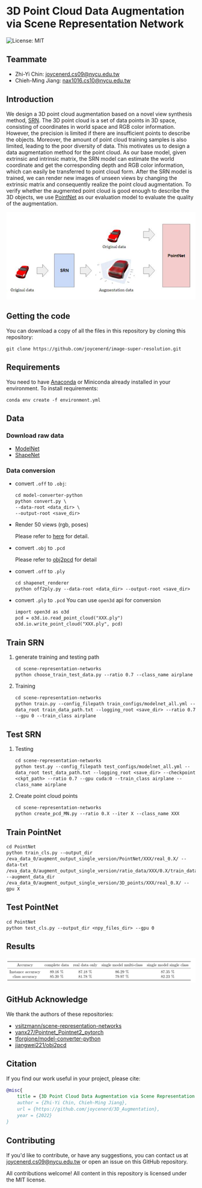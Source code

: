 # 3D Point Cloud Data Augmentation via Scene Representation Network
![License: MIT](https://img.shields.io/badge/License-MIT-yellow.svg)

## Teammate
* Zhi-Yi Chin: joycenerd.cs09@nycu.edu.tw
* Chieh-Ming Jiang: nax1016.cs10@nycu.edu.tw

## Introduction
We design a 3D point cloud augmentation based on a novel view synthesis method, [SRN](https://arxiv.org/pdf/1906.01618.pdf). The 3D point cloud is a set of data points in 3D space, consisting of coordinates in world space and RGB color information. However, the precision is limited if there are insufficient points to describe the objects. Moreover, the amount of point cloud training samples is also limited, leading to the poor diversity of data. This motivates us to design a data augmentation method for the point cloud. As our base model, given extrinsic and intrinsic matrix, the SRN model can estimate the world coordinate and get the corresponding depth and RGB color information, which can easily be transferred to point cloud form. After the SRN model is trained, we can render new images of unseen views by changing the extrinsic matrix and consequently realize the point cloud augmentation. To verify whether the augmented point cloud is good enough to describe the 3D objects, we use [PointNet](https://arxiv.org/pdf/1612.00593.pdf) as our evaluation model to evaluate the quality of the augmentation.

![](./figure/pipeline.JPG)

## Getting the code
You can download a copy of all the files in this repository by cloning this repository:
```
git clone https://github.com/joycenerd/image-super-resolution.git
```

## Requirements
You need to have [Anaconda](https:www.anaconda.com/) or Miniconda already installed in your environment. To install requirements:
```
conda env create -f environment.yml
```

## Data

### Download raw data
* [ModelNet](https://modelnet.cs.princeton.edu/)
* [ShapeNet](https://shapenet.org/)

### Data conversion
* convert `.off` to `.obj`: 
    ```
    cd model-converter-python
    python convert.py \
    --data-root <data_dir> \
    --output-root <save_dir>
    ```
* Render 50 views (rgb, poses)

    Please refer to [here](shapenet_renderer/README.md) for detail.
* convert `.obj` to `.pcd`
    
    Please refer to [obj2pcd](https://github.com/jiangwei221/obj2pcd) for detail
* convert `.off` to `.ply`
    ```
    cd shapenet_renderer
    python off2ply.py --data-root <data_dir> --output-root <save_dir>
    ```
* convert `.ply` to `.pcd`
    You can use `open3d` api for conversion
    ```
    import open3d as o3d
    pcd = o3d.io.read_point_cloud("XXX.ply")
    o3d.io.write_point_cloud("XXX.ply", pcd)
    ```


## Train SRN
1. generate training and testing path
    ```
    cd scene-representation-networks
    python choose_train_test_data.py --ratio 0.7 --class_name airplane
    ```
2. Training
    ```
    cd scene-representation-networks
    python train.py --config_filepath train_configs/modelnet_all.yml --data_root train_data_path.txt --logging_root <save_dir> --ratio 0.7 --gpu 0 --train_class airplane
    ```
## Test SRN
1. Testing
    ```
    cd scene-representation-networks
    python test.py --config_filepath test_configs/modelnet_all.yml --data_root test_data_path.txt --logging_root <save_dir> --checkpoint <ckpt_path> --ratio 0.7 --gpu cuda:0 --train_class airplane --class_name airplane
    ```
2. Create point cloud points
    ```
    cd scene-representation-networks
    python create_pcd_MN.py --ratio 0.X --iter X --class_name XXX
    ```
## Train PointNet
```
cd PointNet
python train_cls.py --output_dir /eva_data_0/augment_output_single_version/PointNet/XXX/real_0.X/ --data-txt /eva_data_0/augment_output_single_version/ratio_data/XXX/0.X/train_data_path.txt --augment_data_dir /eva_data_0/augment_output_single_version/3D_points/XXX/real_0.X/ --gpu X
```

## Test PointNet
```
cd PointNet
python test_cls.py --output_dir <npy_files_dir> --gpu 0
```

## Results

![](figure/results.png)

## GitHub Acknowledge
We thank the authors of these repositories:
* [vsitzmann/scene-representation-networks](https://github.com/vsitzmann/scene-representation-networks)
* [yanx27/Pointnet_Pointnet2_pytorch](https://github.com/yanx27/Pointnet_Pointnet2_pytorch)
* [tforgione/model-converter-python](https://github.com/tforgione/model-converter-python)
* [jiangwei221/obj2pcd](https://github.com/jiangwei221/obj2pcd)

## Citation
If you find our work useful in your project, please cite:

```bibtex
@misc{
    title = {3D Point Cloud Data Augmentation via Scene Representation Network},
    author = {Zhi-Yi Chin, Chieh-Ming Jiang},
    url = {https://github.com/joycenerd/3D_Augmentation},
    year = {2022}
}
```

## Contributing

If you'd like to contribute, or have any suggestions, you can contact us at [joycenerd.cs09@nycu.edu.tw](mailto:joycenerd.cs09@nycu.edu.tw) or open an issue on this GitHub repository.

All contributions welcome! All content in this repository is licensed under the MIT license.


